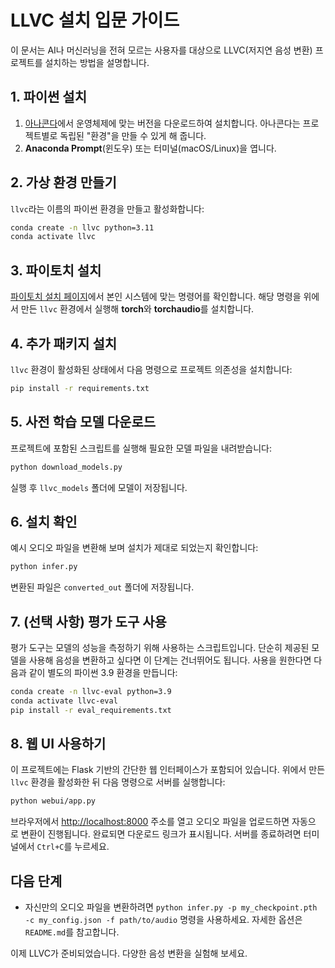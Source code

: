 # LLVC 설치 입문 가이드

이 문서는 AI나 머신러닝을 전혀 모르는 사용자를 대상으로 LLVC(저지연 음성 변환) 프로젝트를 설치하는 방법을 설명합니다.

## 1. 파이썬 설치

1. [아나콘다](https://www.anaconda.com/download)에서 운영체제에 맞는 버전을 다운로드하여 설치합니다. 아나콘다는 프로젝트별로 독립된 "환경"을 만들 수 있게 해 줍니다.
2. **Anaconda Prompt**(윈도우) 또는 터미널(macOS/Linux)을 엽니다.

## 2. 가상 환경 만들기

`llvc`라는 이름의 파이썬 환경을 만들고 활성화합니다:

```bash
conda create -n llvc python=3.11
conda activate llvc
```

## 3. 파이토치 설치

[파이토치 설치 페이지](https://pytorch.org/get-started/locally/)에서 본인 시스템에 맞는 명령어를 확인합니다. 해당 명령을 위에서 만든 `llvc` 환경에서 실행해 **torch**와 **torchaudio**를 설치합니다.

## 4. 추가 패키지 설치

`llvc` 환경이 활성화된 상태에서 다음 명령으로 프로젝트 의존성을 설치합니다:

```bash
pip install -r requirements.txt
```

## 5. 사전 학습 모델 다운로드

프로젝트에 포함된 스크립트를 실행해 필요한 모델 파일을 내려받습니다:

```bash
python download_models.py
```

실행 후 `llvc_models` 폴더에 모델이 저장됩니다.

## 6. 설치 확인

예시 오디오 파일을 변환해 보며 설치가 제대로 되었는지 확인합니다:

```bash
python infer.py
```

변환된 파일은 `converted_out` 폴더에 저장됩니다.

## 7. (선택 사항) 평가 도구 사용

평가 도구는 모델의 성능을 측정하기 위해 사용하는 스크립트입니다. 단순히 제공된
모델을 사용해 음성을 변환하고 싶다면 이 단계는 건너뛰어도 됩니다. 사용을 원한다면
다음과 같이 별도의 파이썬 3.9 환경을 만듭니다:

```bash
conda create -n llvc-eval python=3.9
conda activate llvc-eval
pip install -r eval_requirements.txt
```

## 8. 웹 UI 사용하기

이 프로젝트에는 Flask 기반의 간단한 웹 인터페이스가 포함되어 있습니다. 위에서 만든
`llvc` 환경을 활성화한 뒤 다음 명령으로 서버를 실행합니다:

```bash
python webui/app.py
```

브라우저에서 <http://localhost:8000> 주소를 열고 오디오 파일을 업로드하면 자동으
로 변환이 진행됩니다. 완료되면 다운로드 링크가 표시됩니다. 서버를 종료하려면 터미
널에서 `Ctrl+C`를 누르세요.

## 다음 단계

* 자신만의 오디오 파일을 변환하려면 `python infer.py -p my_checkpoint.pth -c my_config.json -f path/to/audio` 명령을 사용하세요. 자세한 옵션은 `README.md`를 참고합니다.

이제 LLVC가 준비되었습니다. 다양한 음성 변환을 실험해 보세요.

